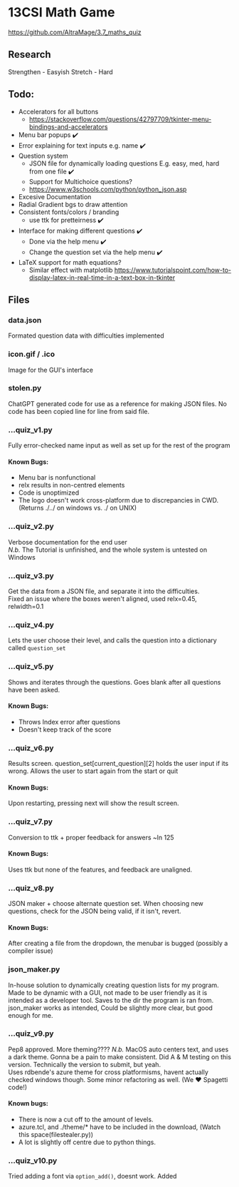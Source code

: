 # 13CSI Math Game
https://github.com/AltraMage/3.7_maths_quiz
## Research
Strengthen - Easyish
Stretch - Hard


## Todo:
- Accelerators for all buttons 
  - https://stackoverflow.com/questions/42797709/tkinter-menu-bindings-and-accelerators
- Menu bar popups ✔️
- Error explaining for text inputs e.g. name ✔️
- Question system
    - JSON file for dynamically loading questions
    E.g. easy, med, hard from one file ✔️
    - Support for Multichoice questions?
    - https://www.w3schools.com/python/python_json.asp
- Excesive Documentation
- Radial Gradient bgs to draw attention
- Consistent fonts/colors / branding
  - use ttk for pretteirness ✔️
- Interface for making different questions ✔️
  - Done via the help menu ✔️
  - Change the question set via the help menu ✔️
- LaTeX support for math equations?
  - Similar effect with matplotlib https://www.tutorialspoint.com/how-to-display-latex-in-real-time-in-a-text-box-in-tkinter

## Files
### data.json
Formated question data with difficulties implemented

### icon.gif / .ico
Image for the GUI's interface

### stolen.py
ChatGPT generated code for use as a reference for making JSON files. No code has been copied line for line from said file.

### ...quiz_v1.py
Fully error-checked name input as well as set up for the rest of the program
#### Known Bugs:
- Menu bar is nonfunctional
- relx results in non-centred elements
- Code is unoptimized
- The logo doesn't work cross-platform due to discrepancies in CWD. (Returns ./../ on windows vs. ./ on UNIX)

### ...quiz_v2.py
Verbose documentation for the end user  
*N.b.* The Tutorial is unfinished, and the whole system is untested on Windows

### ...quiz_v3.py
Get the data from a JSON file, and separate it into the difficulties.  
Fixed an issue where the boxes weren't aligned, used relx=0.45, relwidth=0.1

### ...quiz_v4.py
Lets the user choose their level, and calls the question into a dictionary called ```question_set```

### ...quiz_v5.py
Shows and iterates through the questions. Goes blank after all questions have been asked.
#### Known Bugs:
- Throws Index error after questions
- Doesn't keep track of the score
### ...quiz_v6.py
Results screen. question_set[current_question][2] holds the user input if its wrong. Allows the user to start again from the start or quit
#### Known Bugs:
Upon restarting, pressing next will show the result screen.
### ...quiz_v7.py
Conversion to ttk + proper feedback for answers ~ln 125
#### Known Bugs:
Uses ttk but none of the features, and feedback are unaligned.
### ...quiz_v8.py
JSON maker + choose alternate question set. When choosing new questions, check for the JSON being valid, if it isn't, revert.
#### Known Bugs:
After creating a file from the dropdown, the menubar is bugged (possibly a compiler issue)
### json_maker.py
In-house solution to dynamically creating question lists for my program. Made to be dynamic with a GUI, not made to be user friendly as it is intended as a developer tool. Saves to the dir the program is ran from.
json_maker works as intended, Could be slightly more clear, but good enough for me.
### ...quiz_v9.py
Pep8 approved. More theming???? *N.b.* MacOS auto centers text, and uses a dark theme. Gonna be a pain to make consistent.
Did A & M testing on this version. Technically the version to submit, but yeah.  
Uses rdbende's azure theme for cross platformisms, havent actually checked windows though. 
Some minor refactoring as well. (We ❤️ Spagetti code!) 
#### Known bugs:
- There is now a cut off to the amount of levels. 
- azure.tcl, and ./theme/* have to be included in the download, (Watch this space(filestealer.py))
- A lot is slightly off centre due to python things.
### ...quiz_v10.py
Tried adding a font via `option_add()`, doesnt work. 
Added 